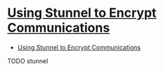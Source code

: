 # [Using Stunnel to Encrypt Communications](https://www.bacula.org/5.0.x-manuals/en/misc/misc/Using_Stunnel_Encrypt_Commu.html)

- [Using Stunnel to Encrypt Communications](#using-stunnel-to-encrypt-communications)













TODO stunnel